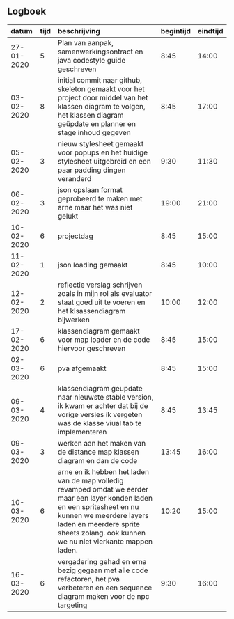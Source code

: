 ## Logboek

| datum      | tijd | beschrijving                                                                                                                                                                                                                                  | begintijd | eindtijd |
|:-----------|:-----|:----------------------------------------------------------------------------------------------------------------------------------------------------------------------------------------------------------------------------------------------|:----------|:---------|
| 27-01-2020 | 5    | Plan van aanpak, samenwerkingsontract en java codestyle guide geschreven                                                                                                                                                                      | 8:45      | 14:00    |
| 03-02-2020 | 8    | initial commit naar github, skeleton gemaakt voor het project door middel van het klassen diagram te volgen, het klassen diagram geüpdate en planner en stage inhoud gegeven                                                                  | 8:45      | 17:00    |
| 05-02-2020 | 3    | nieuw stylesheet gemaakt voor popups en het huidige stylesheet uitgebreid en een paar padding dingen veranderd                                                                                                                                | 9:30      | 11:30    |
| 06-02-2020 | 3    | json opslaan format geprobeerd te maken met arne maar het was niet gelukt                                                                                                                                                                     | 19:00     | 21:00    |
| 10-02-2020 | 6    | projectdag                                                                                                                                                                                                                                    | 8:45      | 15:00    |
| 11-02-2020 | 1    | json loading gemaakt                                                                                                                                                                                                                          | 8:45      | 10:00    |
| 12-02-2020 | 2    | reflectie verslag schrijven zoals in mijn rol als evaluator staat goed uit te voeren en het klsassendiagram bijwerken                                                                                                                         | 10:00     | 12:00    |
| 17-02-2020 | 6    | klassendiagram gemaakt voor map loader en de code hiervoor geschreven                                                                                                                                                                         | 8:45      | 15:00    |
| 02-03-2020 | 6    | pva afgemaakt                                                                                                                                                                                                                                 | 8:45      | 15:00    |
| 09-03-2020 | 4    | klassendiagram geupdate naar nieuwste stable version, ik kwam er achter dat bij de vorige versies ik vergeten was de klasse viual tab te implementeren                                                                                        | 8:45      | 13:45    |
| 09-03-2020 | 3    | werken aan het maken van de distance map klassen diagram en dan de code                                                                                                                                                                       | 13:45     | 16:00    |
| 10-03-2020 | 6    | arne en ik hebben het laden van de map volledig revamped omdat we eerder maar een layer konden laden en een spritesheet en nu kunnen we meerdere layers laden en meerdere sprite sheets zolang. ook kunnen we nu niet vierkante mappen laden. | 10:20     | 15:00    |
| 16-03-2020 | 6    | vergadering gehad en erna bezig gegaan met alle code refactoren, het pva verbeteren en een sequence diagram maken voor de npc targeting                                                                                                       | 9:30      | 16:00
